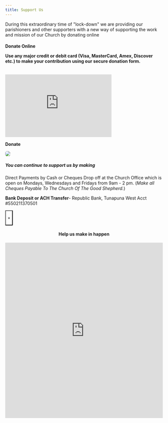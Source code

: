 ```yaml
---
title: Support Us
---
```

<p>During this extraordinary time of "lock-down" we are providing our parishioners and other supporters with a new way of supporting the work and mission of our Church by donating online </p> 

<h4>Donate Online</hd>

<p>Use any major credit or debit card (Visa, MasterCard, Amex, Discover etc.) to make your contribution using our secure donation form.</p>

<div class="grid-container">

<div class="grid-x grid-padding-x align-middle">

<div id="widget" class="medium-6 cell">

<iframe src="https://app.theflybottle.com/status-badge/e8276a25-f69d-4a8c-a032-0e817a2e4414" scrolling="no" allowfullscreen="" width="340" height="200" frameborder="0" style="margin-top: 20px;"></iframe>

<a class="button medium expanded" data-open="donateModal" style="margin-bottom: 30px;" aria-controls="donateModal" aria-haspopup="true" tabindex="0"><strong>Donate</strong></a></div>

<div class="medium-6 cell hide-for-small-only">

<img src="https://goodshepherdtt.org/img/good-shepherd-church-tunapuna.jpg" style="border-radius: 5px;"/>

</div>

</div></div>

<h5><strong>You can continue to support us by making</strong></h5>

<p></strong>Direct Payments by Cash or Cheques</strong>  Drop off at the Church Office which is open on Mondays, Wednesdays and Fridays from 9am - 2 pm. (<i>Make all Cheques Payable To The Church Of The Good Shepherd.</i>)</p>

<p><strong>Bank Deposit or ACH Transfer</strong>- Republic Bank, Tunapuna West Acct #550211370501</p>

<div class="reveal full without-overlay" id="donateModal" data-reveal="" data-v-offset="0" role="dialog" aria-hidden="true" data-yeti-box="donateModal" data-resize="donateModal" data-n="exewxn-n">

<button class="close-button" data-close="" aria-label="Close modal" type="button" style="background: transparent;">

<span aria-hidden="true">×</span>

</button>

<br>

<center><h4>Help us make in happen</h4></center>

<iframe src="https://app.theflybottle.com/form-widget/e8276a25-f69d-4a8c-a032-0e817a2e4414" scrolling="no" allowfullscreen="" width="100%" height="560" frameborder="0"></iframe>

</div>

